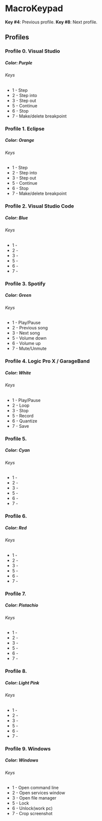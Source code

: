 # MacroKeypad

**Key #4**: Previous profile.
**Key #8**: Next profile.

## Profiles

### Profile 0. Visual Studio
##### Color: Purple

###### Keys

* 1 - Step
* 2 - Step into
* 3 - Step out
* 5 - Continue
* 6 - Stop
* 7 - Make/delete breakpoint

### Profile 1. Eclipse
##### Color: Orange

###### Keys

* 1 - Step
* 2 - Step into
* 3 - Step out
* 5 - Continue
* 6 - Stop
* 7 - Make/delete breakpoint

### Profile 2. Visual Studio Code
##### Color: Blue

###### Keys

* 1 -
* 2 -
* 3 -
* 5 -
* 6 -
* 7 -

### Profile 3. Spotify
##### Color: Green

###### Keys

* 1 - Play/Pause
* 2 - Previous song
* 3 - Next song
* 5 - Volume down
* 6 - Volume up
* 7 - Mute/Unmute

### Profile 4. Logic Pro X / GarageBand
##### Color: White

###### Keys

* 1 - Play/Pause
* 2 - Loop
* 3 - Stop
* 5 - Record
* 6 - Quantize
* 7 - Save

### Profile 5. 
##### Color: Cyan

###### Keys

* 1 -
* 2 -
* 3 -
* 5 -
* 6 -
* 7 -

### Profile 6. 
##### Color: Red

###### Keys

* 1 -
* 2 -
* 3 -
* 5 -
* 6 -
* 7 -

### Profile 7. 
##### Color: Pistachio

###### Keys

* 1 -
* 2 -
* 3 -
* 5 -
* 6 -
* 7 -

### Profile 8. 
##### Color: Light Pink

###### Keys

* 1 -
* 2 -
* 3 -
* 5 -
* 6 -
* 7 -

### Profile 9. Windows
##### Color: Windows

###### Keys

* 1 - Open command line
* 2 - Open services window
* 3 - Open file manager
* 5 - Lock
* 6 - Unlock(work pc)
* 7 - Crop screenshot